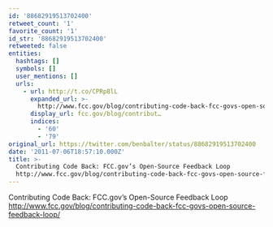 ```yaml
---
id: '88682919513702400'
retweet_count: '1'
favorite_count: '1'
id_str: '88682919513702400'
retweeted: false
entities:
  hashtags: []
  symbols: []
  user_mentions: []
  urls:
    - url: http://t.co/CPRp8lL
      expanded_url: >-
        http://www.fcc.gov/blog/contributing-code-back-fcc-govs-open-source-feedback-loop/
      display_url: fcc.gov/blog/contribut…
      indices:
        - '60'
        - '79'
original_url: https://twitter.com/benbalter/status/88682919513702400
date: '2011-07-06T18:57:10.000Z'
title: >-
  Contributing Code Back: FCC.gov’s Open-Source Feedback Loop
  http://www.fcc.gov/blog/contributing-code-back-fcc-govs-open-source-feedback-loop/
---
```


Contributing Code Back: FCC.gov’s Open-Source Feedback Loop http://www.fcc.gov/blog/contributing-code-back-fcc-govs-open-source-feedback-loop/